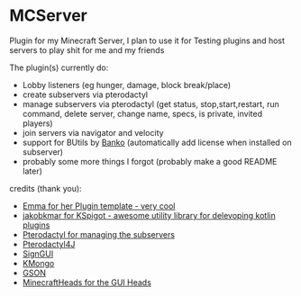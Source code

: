 # MCServer

Plugin for my Minecraft Server, I plan to use it for Testing plugins and host servers to play shit for me and my friends

The plugin(s) currently do:

- Lobby listeners (eg hunger, damage, block break/place)
- create subservers via pterodactyl
- manage subservers via pterodactyl (get status, stop,start,restart, run command, delete server, change name, specs, is
  private, invited players)
- join servers via navigator and velocity
- support for BUtils by [Banko](https://www.twitch.tv/derbanko) (automatically add license when installed on subserver)
- probably some more things I forgot (probably make a good README later)

credits (thank you):

- [Emma for her Plugin template - very cool](https://github.com/emmaboecker/paper-kotlin-example)
- [jakobkmar for KSpigot - awesome utility library for delevoping kotlin plugins](https://github.com/jakobkmar/KSpigot)
- [Pterodactyl for managing the subservers](https://pterodactyl.io/)
- [Pterodactyl4J](https://github.com/mattmalec/Pterodactyl4J)
- [SignGUI](https://github.com/Rapha149/SignGUI)
- [KMongo](https://litote.org/kmongo/)
- [GSON](https://github.com/google/gson)
- [MinecraftHeads for the GUI Heads](https://minecraft-heads.com/)
